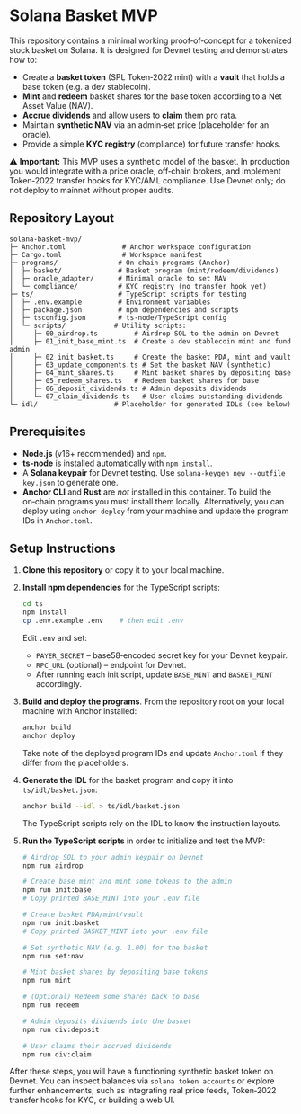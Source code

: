 # Solana Basket MVP

This repository contains a minimal working proof‑of‑concept for a tokenized stock basket on Solana.  It is designed for Devnet testing and demonstrates how to:

* Create a **basket token** (SPL Token‑2022 mint) with a **vault** that holds a base token (e.g. a dev stablecoin).
* **Mint** and **redeem** basket shares for the base token according to a Net Asset Value (NAV).
* **Accrue dividends** and allow users to **claim** them pro rata.
* Maintain **synthetic NAV** via an admin‑set price (placeholder for an oracle).
* Provide a simple **KYC registry** (compliance) for future transfer hooks.

⚠️ **Important:** This MVP uses a synthetic model of the basket.  In production you would integrate with a price oracle, off‑chain brokers, and implement Token‑2022 transfer hooks for KYC/AML compliance.  Use Devnet only; do not deploy to mainnet without proper audits.

## Repository Layout

```
solana-basket-mvp/
├─ Anchor.toml              # Anchor workspace configuration
├─ Cargo.toml               # Workspace manifest
├─ programs/               # On‑chain programs (Anchor)
│  ├─ basket/              # Basket program (mint/redeem/dividends)
│  ├─ oracle_adapter/      # Minimal oracle to set NAV
│  └─ compliance/          # KYC registry (no transfer hook yet)
├─ ts/                     # TypeScript scripts for testing
│  ├─ .env.example         # Environment variables
│  ├─ package.json         # npm dependencies and scripts
│  ├─ tsconfig.json        # ts-node/TypeScript config
│  └─ scripts/            # Utility scripts:
│     ├─ 00_airdrop.ts         # Airdrop SOL to the admin on Devnet
│     ├─ 01_init_base_mint.ts  # Create a dev stablecoin mint and fund admin
│     ├─ 02_init_basket.ts     # Create the basket PDA, mint and vault
│     ├─ 03_update_components.ts # Set the basket NAV (synthetic)
│     ├─ 04_mint_shares.ts     # Mint basket shares by depositing base
│     ├─ 05_redeem_shares.ts   # Redeem basket shares for base
│     ├─ 06_deposit_dividends.ts # Admin deposits dividends
│     └─ 07_claim_dividends.ts   # User claims outstanding dividends
└─ idl/                   # Placeholder for generated IDLs (see below)
```

## Prerequisites

* **Node.js** (v16+ recommended) and `npm`.
* **ts-node** is installed automatically with `npm install`.
* A **Solana keypair** for Devnet testing.  Use `solana-keygen new --outfile key.json` to generate one.
* **Anchor CLI** and **Rust** are _not_ installed in this container.  To build the on‑chain programs you must install them locally.  Alternatively, you can deploy using `anchor deploy` from your machine and update the program IDs in `Anchor.toml`.

## Setup Instructions

1. **Clone this repository** or copy it to your local machine.

2. **Install npm dependencies** for the TypeScript scripts:

   ```bash
   cd ts
   npm install
   cp .env.example .env    # then edit .env
   ```

   Edit `.env` and set:

   * `PAYER_SECRET` – base58‑encoded secret key for your Devnet keypair.
   * `RPC_URL` (optional) – endpoint for Devnet.
   * After running each init script, update `BASE_MINT` and `BASKET_MINT` accordingly.

3. **Build and deploy the programs**.  From the repository root on your local machine with Anchor installed:

   ```bash
   anchor build
   anchor deploy
   ```

   Take note of the deployed program IDs and update `Anchor.toml` if they differ from the placeholders.

4. **Generate the IDL** for the basket program and copy it into `ts/idl/basket.json`:

   ```bash
   anchor build --idl > ts/idl/basket.json
   ```

   The TypeScript scripts rely on the IDL to know the instruction layouts.

5. **Run the TypeScript scripts** in order to initialize and test the MVP:

   ```bash
   # Airdrop SOL to your admin keypair on Devnet
   npm run airdrop

   # Create base mint and mint some tokens to the admin
   npm run init:base
   # Copy printed BASE_MINT into your .env file

   # Create basket PDA/mint/vault
   npm run init:basket
   # Copy printed BASKET_MINT into your .env file

   # Set synthetic NAV (e.g. 1.00) for the basket
   npm run set:nav

   # Mint basket shares by depositing base tokens
   npm run mint

   # (Optional) Redeem some shares back to base
   npm run redeem

   # Admin deposits dividends into the basket
   npm run div:deposit

   # User claims their accrued dividends
   npm run div:claim
   ```

After these steps, you will have a functioning synthetic basket token on Devnet.  You can inspect balances via `solana token accounts` or explore further enhancements, such as integrating real price feeds, Token‑2022 transfer hooks for KYC, or building a web UI.